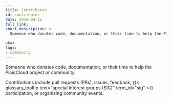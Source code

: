 ```yaml
---
title: Contributor
id: contributor
date: 2018-04-12
full_link: 
short_description: >
  Someone who donates code, documentation, or their time to help the PlaidCloud project or community.

aka: 
tags:
- community
---
```

 Someone who donates code, documentation, or their time to help the PlaidCloud project or community.

<!--more--> 

Contributions include pull requests (PRs), issues, feedback, {{< glossary_tooltip text="special interest groups (SIG)" term_id="sig" >}} participation, or organizing community events.

